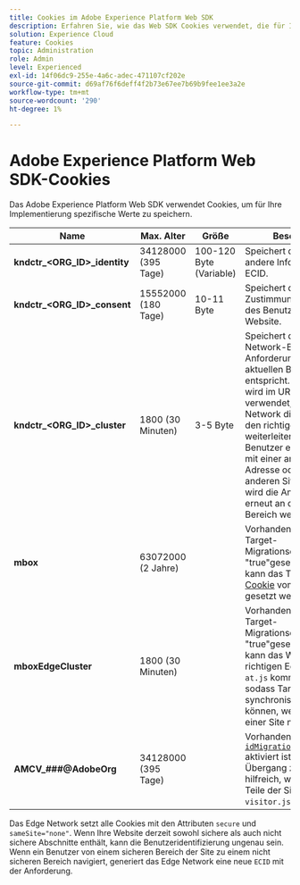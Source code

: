 ```yaml
---
title: Cookies im Adobe Experience Platform Web SDK
description: Erfahren Sie, wie das Web SDK Cookies verwendet, die für Ihre Implementierung gelten.
solution: Experience Cloud
feature: Cookies
topic: Administration
role: Admin
level: Experienced
exl-id: 14f06dc9-255e-4a6c-adec-471107cf202e
source-git-commit: d69af76f6deff4f2b73e67ee7b69b9fee1ee3a2e
workflow-type: tm+mt
source-wordcount: '290'
ht-degree: 1%

---
```


# Adobe Experience Platform Web SDK-Cookies

Das Adobe Experience Platform Web SDK verwendet Cookies, um für Ihre Implementierung spezifische Werte zu speichern.

| Name | Max. Alter | Größe | Beschreibung |
|---|---|---|---|
| **kndctr_&lt;ORG_ID>_identity** | 34128000 (395 Tage) | 100-120 Byte (Variable) | Speichert die ECID sowie andere Informationen zur ECID. |
| **kndctr_&lt;ORG_ID>_consent** | 15552000 (180 Tage) | 10-11 Byte | Speichert die Zustimmungsvoreinstellung des Benutzers für die Website. |
| **kndctr_&lt;ORG_ID>_cluster** | 1800 (30 Minuten) | 3-5 Byte | Speichert den Edge Network-Bereich, der den Anforderungen des aktuellen Benutzers entspricht. Der Bereich wird im URL-Pfad verwendet, damit das Edge Network die Anfrage an den richtigen Bereich weiterleiten kann. Wenn ein Benutzer eine Verbindung mit einer anderen IP-Adresse oder in einer anderen Sitzung herstellt, wird die Anforderung erneut an den nächsten Bereich weitergeleitet. |
| **mbox** | 63072000 (2 Jahre) | | Vorhanden, wenn die Target-Migrationseinstellung auf &quot;true&quot;gesetzt ist. Dadurch kann das Target-[mbox-Cookie](https://developer.adobe.com/target/implement/client-side/atjs/atjs-cookies/) vom Web SDK gesetzt werden. |
| **mboxEdgeCluster** | 1800 (30 Minuten) | | Vorhanden, wenn die Target-Migrationseinstellung auf &quot;true&quot;gesetzt ist. Dadurch kann das Web SDK den richtigen Edge-Cluster mit `at.js` kommunizieren, sodass Target-Profile synchronisiert bleiben können, wenn Benutzer auf einer Site navigieren. |
| **AMCV_###@AdobeOrg** | 34128000 (395 Tage) | | Vorhanden, wenn [`idMigrationEnabled`](https://experienceleague.adobe.com/en/docs/experience-platform/web-sdk/commands/configure/idmigrationenabled) aktiviert ist. Dies ist beim Übergang zum Web SDK hilfreich, während einige Teile der Site weiterhin `visitor.js` verwenden. |

Das Edge Network setzt alle Cookies mit den Attributen `secure` und `sameSite="none"`. Wenn Ihre Website derzeit sowohl sichere als auch nicht sichere Abschnitte enthält, kann die Benutzeridentifizierung ungenau sein. Wenn ein Benutzer von einem sicheren Bereich der Site zu einem nicht sicheren Bereich navigiert, generiert das Edge Network eine neue `ECID` mit der Anforderung.

